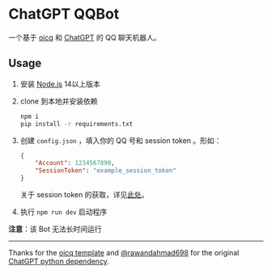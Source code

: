 # ChatGPT QQBot

一个基于 [oicq](https://github.com/takayama-lily/oicq) 和 [ChatGPT](https://github.com/Mix-Anik/chatgpt-lib) 的 QQ 聊天机器人。

## Usage

1. 安装 [Node.js](https://nodejs.org/) 14以上版本  
2. clone 到本地并安装依赖
    ```bash
    npm i
    pip install -r requirements.txt
    ```
3. 创建 `config.json` ，填入你的 QQ 号和 session token 。形如：

    ```json
    {
        "Account": 1234567890,
        "SessionToken": "example_session_token"
    }
    ```

    关于 session token 的获取，详见[此处](https://github.com/mbroton/chatgpt-api#how-to-acquire-session-key)。

4. 执行 `npm run dev` 启动程序

**注意**：该 Bot 无法长时间运行

----

<!-- > 如果你是初学者，建议通过下面的资料提升自己：  
[JavaScript语言基础](https://developer.mozilla.org/zh-CN/docs/Web/JavaScript) / [现代JavaScript教程](https://zh.javascript.info)  
[Node.js入门教程](http://nodejs.cn/learn)  
[5分钟上手TypeScript](https://www.tslang.cn/docs/handbook/typescript-in-5-minutes.html)  
[优秀npm三方库集合](https://github.com/sindresorhus/awesome-nodejs)  -->

Thanks for the [oicq template](https://github.com/takayama-lily/oicq-template) and [@rawandahmad698](https://github.com/rawandahmad698) for the original [ChatGPT python dependency](https://github.com/rawandahmad698/PyChatGPT).
